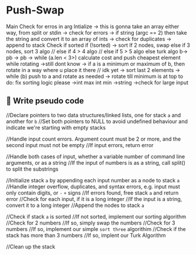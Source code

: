 # Push-Swap
Main
    Check for erros in arg
	Intialize
		-> this is gonna take an array either way, from split or stdin
		-> check for errors
		-> if string (argc == 2) then take the string and convert it to an array of ints
		-> check for duplicates
		-> append to stack
	Check if sorted
		if (!sorted) -> sort
	If 2 nodes, swap
	else if 3 nodes, sort 3 algo
	// else if 4 > 4 algo
	// else if 5 > 5 algo
	else turk algo
		b-> pb
		-> pb
		-> while (a.len < 3>) calculate cost and push cheapest element while rotating
			->still dont know
			-> if a is a minimum or maximum of b, then rotate in a way where u place it there // idk yet
		-> sort last 2 elements
		-> while (b) push to a and rotate as needed
		-> rotate till minimum is at top
to do:
	fix sorting logic please
	->int max int min
	->string
	->check for large input

## 🔷 Write pseudo code

//Declare pointers to two data structures/linked lists, one for stack `a` and another for `b`
	//Set both pointers to NULL to avoid undefined behaviour and indicate we're starting with empty stacks

//Handle input count errors. Argument count must be 2 or more, and the second input must not be empty
	//If input errors, return error

//Handle both cases of input, whether a variable number of command line arguments, or as a string
	//If the input of numbers is as a string, call split() to split the substrings

//Initialize stack `a` by appending each input number as a node to stack `a`
	//Handle integer overflow, duplicates, and syntax errors, e.g. input must only contain digits, or `-` `+` signs
		//If errors found, free stack `a` and return error
	//Check for each input, if it is a long integer
		//If the input is a string, convert it to a long integer 
	//Append the nodes to stack `a`

//Check if stack `a` is sorted
	//If not sorted, implement our sorting algorithm
		//Check for 2 numbers
			//If so, simply swap the numbers
		//Check for 3 numbers
			//If so, implement our simple `sort three` algorithim
		//Check if the stack has more than 3 numbers
			//If so, implent our Turk Algorithm

//Clean up the stack